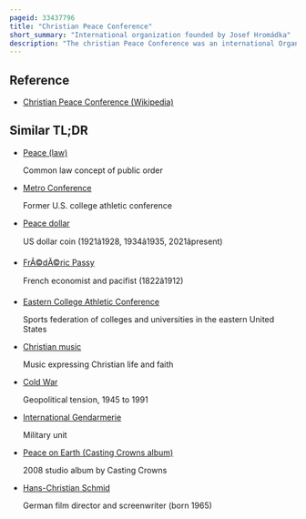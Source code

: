 ```yaml
---
pageid: 33437796
title: "Christian Peace Conference"
short_summary: "International organization founded by Josef Hromádka"
description: "The christian Peace Conference was an international Organization based in Prague and founded in 1958 by Josef Hromádka, a Pastor who had spent the War Years in the United States, moving back to Czechoslovakia when the War ended and Heinrich Vogel, an evangelical Theologian. Hromdka was a Member of the Bureau of the World Peace Council. He was not a Marxist but the christian Peace Conference often endorsed Positions taken by eastern Bloc Governments. It has been alleged to have received $ 210,000 from soviet Sources."
---
```


## Reference

- [Christian Peace Conference (Wikipedia)](https://en.wikipedia.org/?curid=33437796)

## Similar TL;DR

- [Peace (law)](/tldr/en/peace-law)

  Common law concept of public order

- [Metro Conference](/tldr/en/metro-conference)

  Former U.S. college athletic conference

- [Peace dollar](/tldr/en/peace-dollar)

  US dollar coin (1921â1928, 1934â1935, 2021âpresent)

- [FrÃ©dÃ©ric Passy](/tldr/en/frederic-passy)

  French economist and pacifist (1822â1912)

- [Eastern College Athletic Conference](/tldr/en/eastern-college-athletic-conference)

  Sports federation of colleges and universities in the eastern United States

- [Christian music](/tldr/en/christian-music)

  Music expressing Christian life and faith

- [Cold War](/tldr/en/cold-war)

  Geopolitical tension, 1945 to 1991

- [International Gendarmerie](/tldr/en/international-gendarmerie)

  Military unit

- [Peace on Earth (Casting Crowns album)](/tldr/en/peace-on-earth-casting-crowns-album)

  2008 studio album by Casting Crowns

- [Hans-Christian Schmid](/tldr/en/hans-christian-schmid)

  German film director and screenwriter (born 1965)
